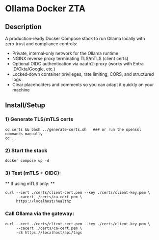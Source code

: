 # Ollama Docker ZTA

## Description
A production‑ready Docker Compose stack to run Ollama locally with zero‑trust and compliance controls:
- Private, internal‑only network for the Ollama runtime
- NGINX reverse proxy terminating TLS/mTLS (client certs)
- Optional OIDC authentication via oauth2-proxy (works with Entra ID/Okta/Google, etc.)
- Locked‑down container privileges, rate limiting, CORS, and structured logs
- Clear placeholders and comments so you can adapt it quickly on your machine

## Install/Setup

### 1) Generate TLS/mTLS certs
```
cd certs && bash ../generate-certs.sh   ### or run the openssl commands manually
cd ..
```

### 2) Start the stack
```
docker compose up -d
```

### 3) Test (mTLS + OIDC):
** If using mTLS only: **

```
curl --cert ./certs/client-cert.pem --key ./certs/client-key.pem \
     --cacert ./certs/ca-cert.pem \
     https://localhost/healthz
```

### Call Ollama via the gateway:
```
curl --cert ./certs/client-cert.pem --key ./certs/client-key.pem \
     --cacert ./certs/ca-cert.pem \
     -sS https://localhost/api/tags
```
